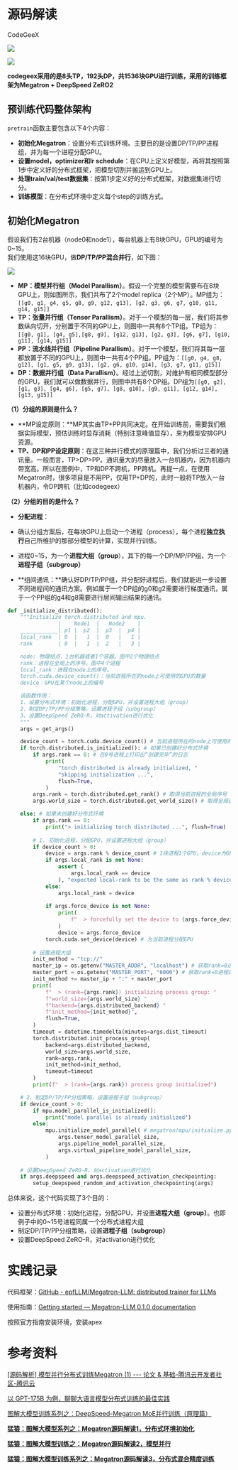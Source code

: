 # 源码解读

CodeGeeX

![](img/Pasted%20image%2020240727172338.png)

![](img/Pasted%20image%2020240727172348.png)

**codegeex采用的是8头TP，192头DP，共1536块GPU进行训练，采用的训练框架为Megatron + DeepSpeed ZeRO2**

## 预训练代码整体架构

`pretrain`函数主要包含以下4个内容：

- **初始化Megatron**：设置分布式训练环境。主要目的是设置DP/TP/PP进程组，并为每一个进程分配GPU。
- **设置model，optimizer和lr schedule**：在CPU上定义好模型，再将其按照第1步中定义好的分布式框架，把模型切割并搬运到GPU上。
- **处理train/val/test数据集**：按第1步定义好的分布式框架，对数据集进行切分。
- **训练模型**：在分布式环境中定义每个step的训练方式。

## 初始化Megatron

假设我们有2台机器（node0和node1），每台机器上有8块GPU，GPU的编号为0~15。  
我们使用这16块GPU，做**DP/TP/PP混合并行**，如下图：

![](img/Pasted%20image%2020240727172721.png)

- **MP：模型并行组（Model Parallism）**。假设一个完整的模型需要布在8块GPU上，则如图所示，我们共布了2个model replica（2个MP）。MP组为：`[[g0, g1, g4, g5, g8, g9, g12, g13], [g2, g3, g6, g7, g10, g11, g14, g15]]`
- **TP：张量并行组（Tensor Parallism）**。对于一个模型的每一层，我们将其参数纵向切开，分别置于不同的GPU上，则图中一共有8个TP组。TP组为：`[[g0, g1], [g4, g5],[g8, g9], [g12, g13], [g2, g3], [g6, g7], [g10, g11], [g14, g15]]`
- **PP：流水线并行组（Pipeline Parallism）**。对于一个模型，我们将其每一层都放置于不同的GPU上，则图中一共有4个PP组。PP组为：`[[g0, g4, g8, g12], [g1, g5, g9, g13], [g2, g6, g10, g14], [g3, g7, g11, g15]]`
- **DP：数据并行组（Data Parallism）**。经过上述切割，对维护有相同模型部分的GPU，我们就可以做数据并行，则图中共有8个DP组。DP组为`[[g0, g2], [g1, g3], [g4, g6], [g5, g7], [g8, g10], [g9, g11], [g12, g14], [g13, g15]]`

**（1）分组的原则是什么？**

- **MP设定原则：**MP其实由TP+PP共同决定。在开始训练前，需要我们根据实际模型，预估训练时显存消耗（特别注意峰值显存），来为模型安排GPU资源。
- **TP、DP和PP设定原则**：在这三种并行模式的原理篇中，我们分析过三者的通讯量。一般而言，TP>DP>PP。通讯量大的尽量放入一台机器内，因为机器内带宽高。所以在图例中，TP和DP不跨机，PP跨机。再提一点，在使用Megatron时，很多项目是不用PP，仅用TP+DP的，此时一般将TP放入一台机器内，令DP跨机（比如codegeex）

**（2）分组的目的是什么？**

- **分配进程**：

- 确认分组方案后，在每块GPU上启动一个进程（process），每个进程**独立执行**自己所维护的那部分模型的计算，实现并行训练。
- 进程0~15，为一个**进程大组（group**），其下的每一个DP/MP/PP组，为一个**进程子组（subgroup）**

- **组间通讯：**确认好DP/TP/PP组，并分配好进程后，我们就能进一步设置不同进程间的通讯方案。例如属于一个DP组的g0和g2需要进行梯度通讯，属于一个PP组的g4和g8需要进行层间输出结果的通讯。

```python
def _initialize_distributed():
    """Initialize torch.distributed and mpu.
                |    Node1  |   Node2    |
    ____________| p1 |  p2  |  p3  |  p4 |
    local_rank  | 0  |   1  |  0   |   1 |
    rank        | 0  |   1  |  2   |   3 |  

    node: 物理结点，1台机器或者1个容器。图中2个物理结点
    rank：进程在全局上的序号。图中4个进程
    local_rank：进程在node上的序号。
    torch.cuda.device_count()：当前进程所在的node上可使用的GPU的数量
    device：GPU在某个node上的编号

    该函数作用：
    1、设置分布式环境：初始化进程，分配GPU，并设置进程大组（group）
    2、制定DP/TP/PP分组策略，设置进程子组（subgroup）
    3、设置DeepSpeed ZeRO-R，对activation进行优化
    """
    args = get_args()

    device_count = torch.cuda.device_count() # 当前进程所在的node上可使用的GPU的数量
    if torch.distributed.is_initialized(): # 如果已创建好分布式环境
        if args.rank == 0: # 在0号进程上打印出“创建完毕”的日志
            print( 
                "torch distributed is already initialized, "
                "skipping initialization ...",
                flush=True,
            )
        args.rank = torch.distributed.get_rank() # 取得当前进程的全局序号
        args.world_size = torch.distributed.get_world_size() # 取得全局进程的个数

    else: # 如果未创建好分布式环境
        if args.rank == 0:
            print("> initializing torch distributed ...", flush=True)
        
        # 1. 初始化进程，分配GPU，并设置进程大组（group）
        if device_count > 0: 
            device = args.rank % device_count # 1块进程1个GPU。device为GPU编号。例如图例中的进程9，其所在机器上有8块卡。因此进程9使用的gpu编号为8%9=1
            if args.local_rank is not None: 
                assert (
                    args.local_rank == device
                ), "expected local-rank to be the same as rank % device-count."
            else:
                args.local_rank = device 
           
            if args.force_device is not None: 
                print(
                    f"  > forcefully set the device to {args.force_device}, originally {device}"
                )
                device = args.force_device
            torch.cuda.set_device(device) # 为当前进程分配GPU
        
        # 设置进程大组
        init_method = "tcp://"
        master_ip = os.getenv("MASTER_ADDR", "localhost") # 获取rank=0进程的ip
        master_port = os.getenv("MASTER_PORT", "6000") # 获取rank=0进程的端口
        init_method += master_ip + ":" + master_port 
        print( 
            f"  > (rank={args.rank}) initializing process group: "
            f"world_size={args.world_size} "
            f"backend={args.distributed_backend} " 
            f"init_method={init_method}",
            flush=True,
        )
        timeout = datetime.timedelta(minutes=args.dist_timeout)
        torch.distributed.init_process_group(
            backend=args.distributed_backend,
            world_size=args.world_size,
            rank=args.rank,
            init_method=init_method,
            timeout=timeout
        )
        print(f"  > (rank={args.rank}) process group initialized")

    # 2、制定DP/TP/PP分组策略，设置进程子组（subgroup）
    if device_count > 0:
        if mpu.model_parallel_is_initialized():
            print("model parallel is already initialized")
        else:
            mpu.initialize_model_parallel( # megatron/mpu/initialize.py
                args.tensor_model_parallel_size,
                args.pipeline_model_parallel_size,
                args.virtual_pipeline_model_parallel_size,
            )
    
    # 设置DeepSpeed ZeRO-R，对activation进行优化
    if args.deepspeed and args.deepspeed_activation_checkpointing:
        setup_deepspeed_random_and_activation_checkpointing(args)
```

总体来说，这个代码实现了3个目的：

- 设置分布式环境：初始化进程，分配GPU，并设置**进程大组（group）**。也即例子中的0~15号进程同属一个分布式进程大组
- 制定DP/TP/PP分组策略，设置**进程子组（subgroup）**
- 设置DeepSpeed ZeRO-R，对activation进行优化



# 实践记录

代码框架：[GitHub - epfLLM/Megatron-LLM: distributed trainer for LLMs](https://github.com/epfLLM/Megatron-LLM)

使用指南：[Getting started — Megatron-LLM 0.1.0 documentation](https://epfllm.github.io/Megatron-LLM/guide/getting_started.html)

按照官方指南安装环境，安装apex


# 参考资料

[[源码解析] 模型并行分布式训练Megatron (1) --- 论文 & 基础-腾讯云开发者社区-腾讯云](https://cloud.tencent.com/developer/article/1997455)

[以 GPT-175B 为例，聊聊大语言模型分布式训练的最佳实践](https://mp.weixin.qq.com/s/SN6_uOsj18_5JZIKRYFkzA)

[图解大模型训练系列之：DeepSpeed-Megatron MoE并行训练（原理篇）](https://mp.weixin.qq.com/s/ak1wg7jerJrD51xzVmmUiw)

**[猛猿：图解大模型系列之：Megatron源码解读1，分布式环境初始化](https://zhuanlan.zhihu.com/p/629121480)**

**[猛猿：图解大模型训练之：Megatron源码解读2，模型并行](https://zhuanlan.zhihu.com/p/634377071)**

**[猛猿：图解大模型训练系列之：Megatron源码解读3，分布式混合精度训练](https://zhuanlan.zhihu.com/p/662700424)**
